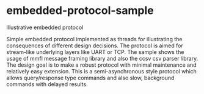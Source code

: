 # embedded-protocol-sample
Illustrative embedded protocol 

Simple embedded protocol implemented as threads for illustrating the consequences of different design decisions. The protocol is aimed for stream-like underlying layers like UART or TCP. The sample shows the usage of mmfl message framing library and also the ccsv csv parser library. The design goal is to make a robust protocol with minimal maintenance and relatively easy extension. This is a semi-asynchronous style protocol which allows query/response type commands and also slow, background commands with delayed results.
